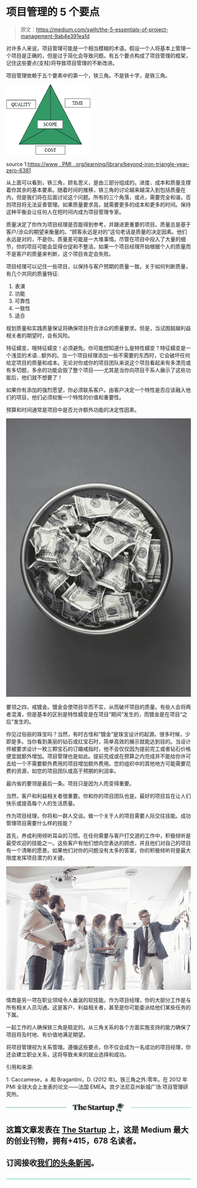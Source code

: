 # 项目管理的 5 个要点

> 原文：<https://medium.com/swlh/the-5-essentials-of-project-management-9ab4e391ea1d>

对许多人来说，项目管理可能是一个相当模糊的术语。假设一个人将基本上管理一个项目是正确的，但是过于简化会导致问题。有五个要点构成了项目管理的框架，记住这些要点(支柱)将导致项目管理的不断改进。

项目管理依赖于五个要素中的第一个，铁三角。不是铁十字，是铁三角。

![](img/d46b6dd375ad95094832a6622a136db9.png)

source 1:[https://www . PMI . org/learning/library/beyond-iron-triangle-year-zero-6381](https://www.pmi.org/learning/library/beyond-iron-triangle-year-zero-6381)

从上面可以看到，铁三角，顾名思义，是由三部分组成的。进度、成本和质量支撑着你其余的基本要素。随着时间的推移，铁三角的讨论越来越深入到包括质量在内，但是我们将在后面讨论这个问题。所有的三个角落，或点，需要完全和谐，否则项目将无法妥善管理。如果质量要求高，就需要更多的成本和更多的时间。保持这种平衡会让任何人在短时间内成为项目管理专家。

质量决定了你作为项目经理是否能得到参考，并跟进更重要的项目。质量总是基于客户/涉众的期望来衡量的。“顾客永远是对的”这句老话是质量的决定因素。他们永远是对的，不是你。质量差可能是一大堆事情。尽管在项目中投入了大量的细节，你的项目可能会显得仓促和不整洁。如果一个项目经理开始根据个人的质量而不是客户的质量来判断，这个项目肯定会失败。

项目经理可以记住一些项目，以保持与客户预期的质量一致。关于如何判断质量，有几个共同的质量特征:

1.  表演
2.  功能
3.  可靠性
4.  一致性
5.  适合

规划质量和实践质量保证将确保项目符合涉众的质量要求。但是，当试图超越利益相关者的期望时，会有风险。

特征蠕变，哦特征蠕变！必须避免。你可能想知道什么是特性蠕变？特征蠕变是一个浅显的术语…额外的。当一个项目经理添加一些不需要的东西时，它会破坏任何给定项目的质量和成本。无论对你或你的项目团队来说这个项目看起来有多漂亮或有多切题，多余的功能会毁了整个项目——尤其是当你向项目干系人展示了这些功能后，他们就不想要了！

如果你有添加的强烈愿望，你必须联系客户。由客户决定一个特性是否应该融入他们的项目，他们必须权衡一个特性的价值和重要性。

预算和时间通常是项目中是否允许额外功能的决定性因素。

![](img/8ae64607e83a53356c18cfbaaf2c3c64.png)

要领之四，戒镀金。镀金会使项目华而不实，从而破坏项目的质量。有些人会将两者混淆，但是基本的区别是特性蠕变是在项目“期间”发生的，而镀金是在项目“之后”发生的。

你见过俗丽的珠宝吗？当然，有时古怪和“镀金”是珠宝设计的起源。很多时候，少即是多。当你看到美丽的钻石或红宝石时，简单高效的展示就能达到目的。当设计师被要求设计一枚三颗宝石的订婚戒指时，他不会仅仅因为提前完工或者钻石价格便宜就额外增加。项目管理也是如此。提前完成或在预算之内完成并不能给你许可去给一个不需要额外费用的项目增加额外费用。您的组织中的其他地方可能需要花费的资源，如您的项目团队或高于预期的利润率。

最内省的要领是最后一条。项目只是因为人而变得重要。

当然，客户和利益相关者很重要。你和你的项目团队也是。最好的项目旨在让人们快乐或提高每个人的生活质量。

作为项目经理，你将和一群人交谈。做一个关于人的项目需要人际交往技能。成功管理项目需要什么样的技能？

首先，养成利用倾听耳朵的习惯。在任何需要与客户打交道的工作中，积极倾听是最受欢迎的技能之一。这些客户有他们想向您表达的顾虑，并且他们对自己的项目有一个清晰的愿景。如果他们对你的问题没有太多的答案，你的积极倾听将是最大限度发挥项目潜力的关键。

![](img/b1cca2efb2f13da026172912fbcdc8c0.png)

情商是另一项在职业领域令人垂涎的软技能。作为项目经理，你的大部分工作是与所有相关人员沟通。这是客户、利益相关者，甚至是你可能委派给他们某些任务的下属。

一起工作的人确保铁三角是稳定的。从三角关系的各个方面实施支持的能力确保了项目将及时地、有价值地满足期望。

将项目管理视为关系管理。遵循这些要点，你不仅会成为一名成功的项目经理，你还会建立职业关系，这将导致未来的就业选择和成功。

引用和来源:

1: Caccamese，a .和 Bragantini，D. (2012 年)。铁三角之外:零年。在 2012 年 PMI 全球大会上发表的论文——法国 EMEA。宾夕法尼亚州新城广场:项目管理研究所。

[![](img/308a8d84fb9b2fab43d66c117fcc4bb4.png)](https://medium.com/swlh)

## 这篇文章发表在 [The Startup](https://medium.com/swlh) 上，这是 Medium 最大的创业刊物，拥有+415，678 名读者。

## 订阅接收[我们的头条新闻](http://growthsupply.com/the-startup-newsletter/)。

[![](img/b0164736ea17a63403e660de5dedf91a.png)](https://medium.com/swlh)